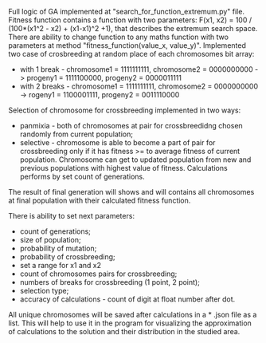 Full logic of GA implemented at "search_for_function_extremum.py" file. 
Fitness function contains a function with two parameters: F(x1, x2) = 100 / (100*(x1^2 - x2) + (x1-x1)^2 +1), that describes the extremum search space. There are ability to change function to any maths function with two parameters at method "fitness_function(value_x, value_y)".
Implemented two case of crosbreeding at random place of each chromosomes bit array:
- with 1 break - chromosome1 = 1111111111, chromosome2 = 0000000000 -> progeny1 = 1111100000, progeny2 = 0000011111
- with 2 breaks - chromosome1 = 1111111111, chromosome2 = 0000000000 -> rogeny1 = 1100001111, progeny2 = 0011110000

Selection of chromosome for crossbreeding implemented in two ways:
 - panmixia - both of chromosomes at pair for crossbreedidng chosen randomly from current population;
 - selective - chromosome is able to become a part of pair for crossbreeding only if it has fitness >= to average fitness of current population.
Chromosome can get to updated population from new and previous populations with highest value of fitness.
Calculations performs by set count of generations.

The result of final generation will shows and will contains all chromosomes at final population with their calculated fitness function.

There is ability to set next parameters:
- count of generations;
- size of population;
- probability of mutation;
- probability of crossbreeding;
- set a range for x1 and x2
- count of chromosomes pairs for crossbreeding;
- numbers of breaks for crossbreeding (1 point, 2 point);
- selection type;
- accuracy of calculations - count of digit at float number after dot.

All unique chromosomes will be saved after calculations in a * .json file as a list. This will help to use it in the program for visualizing the approximation of calculations to the solution and their distribution in the studied area.
